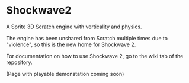 # Shockwave2
A Sprite 3D Scratch engine with verticality and physics.


The engine has been unshared from Scratch multiple times due to "violence", so this is the new home for Shockwave 2.

For documentation on how to use Shockwave 2, go to the wiki tab of the repository.

(Page with playable demonstation coming soon)
